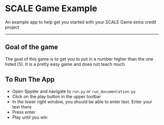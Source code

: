 # SCALE Game Example
An example app to help get you started with your SCALE Game extra credit project
<hr/>

## Goal of the game

The goal of this game is to get you to put in a number higher than the one listed (5). It is a pretty easy game and does not teach much.

## To Run The App

- Open Spyder and navigate to `run.py` or `run_documentation.py`
- Click on the play button in the upper toolbar
- In the lower right window, you should be able to enter text. Enter your text there
- Press enter
- Play until you win

